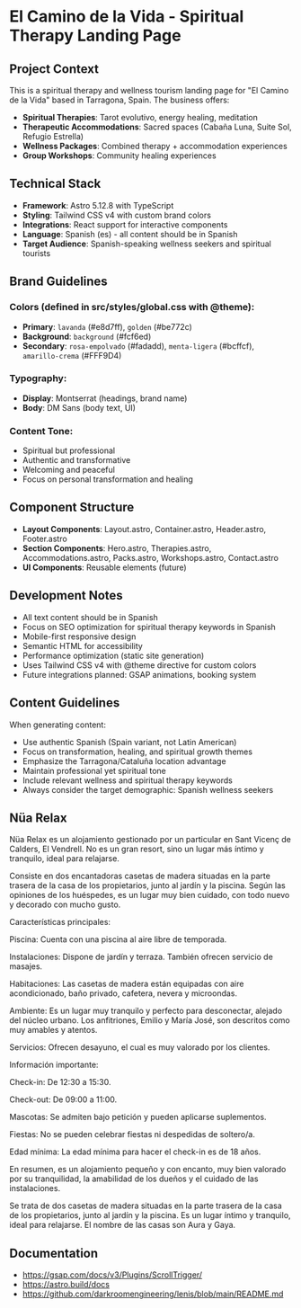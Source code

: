 <!-- Use this file to provide workspace-specific custom instructions to Copilot. For more details, visit https://code.visualstudio.com/docs/copilot/copilot-customization#_use-a-githubcopilotinstructionsmd-file -->

# El Camino de la Vida - Spiritual Therapy Landing Page

## Project Context
This is a spiritual therapy and wellness tourism landing page for "El Camino de la Vida" based in Tarragona, Spain. The business offers:

- **Spiritual Therapies**: Tarot evolutivo, energy healing, meditation
- **Therapeutic Accommodations**: Sacred spaces (Cabaña Luna, Suite Sol, Refugio Estrella)
- **Wellness Packages**: Combined therapy + accommodation experiences
- **Group Workshops**: Community healing experiences

## Technical Stack
- **Framework**: Astro 5.12.8 with TypeScript
- **Styling**: Tailwind CSS v4 with custom brand colors
- **Integrations**: React support for interactive components
- **Language**: Spanish (es) - all content should be in Spanish
- **Target Audience**: Spanish-speaking wellness seekers and spiritual tourists

## Brand Guidelines
### Colors (defined in src/styles/global.css with @theme):
- **Primary**: `lavanda` (#e8d7ff), `golden` (#be772c)
- **Background**: `background` (#fcf6ed)
- **Secondary**: `rosa-empolvado` (#fadadd), `menta-ligera` (#bcffcf), `amarillo-crema` (#FFF9D4)

### Typography:
- **Display**: Montserrat (headings, brand name)
- **Body**: DM Sans (body text, UI)

### Content Tone:
- Spiritual but professional
- Authentic and transformative
- Welcoming and peaceful
- Focus on personal transformation and healing

## Component Structure
- **Layout Components**: Layout.astro, Container.astro, Header.astro, Footer.astro
- **Section Components**: Hero.astro, Therapies.astro, Accommodations.astro, Packs.astro, Workshops.astro, Contact.astro
- **UI Components**: Reusable elements (future)

## Development Notes
- All text content should be in Spanish
- Focus on SEO optimization for spiritual therapy keywords in Spanish
- Mobile-first responsive design
- Semantic HTML for accessibility
- Performance optimization (static site generation)
- Uses Tailwind CSS v4 with @theme directive for custom colors
- Future integrations planned: GSAP animations, booking system

## Content Guidelines
When generating content:
- Use authentic Spanish (Spain variant, not Latin American)
- Focus on transformation, healing, and spiritual growth themes
- Emphasize the Tarragona/Cataluña location advantage
- Maintain professional yet spiritual tone
- Include relevant wellness and spiritual therapy keywords
- Always consider the target demographic: Spanish wellness seekers


## Nüa Relax 
Nüa Relax es un alojamiento gestionado por un particular en Sant Vicenç de Calders, El Vendrell. No es un gran resort, sino un lugar más íntimo y tranquilo, ideal para relajarse.

Consiste en dos encantadoras casetas de madera situadas en la parte trasera de la casa de los propietarios, junto al jardín y la piscina. Según las opiniones de los huéspedes, es un lugar muy bien cuidado, con todo nuevo y decorado con mucho gusto.

Características principales:

Piscina: Cuenta con una piscina al aire libre de temporada.

Instalaciones: Dispone de jardín y terraza. También ofrecen servicio de masajes.

Habitaciones: Las casetas de madera están equipadas con aire acondicionado, baño privado, cafetera, nevera y microondas.

Ambiente: Es un lugar muy tranquilo y perfecto para desconectar, alejado del núcleo urbano. Los anfitriones, Emilio y María José, son descritos como muy amables y atentos.

Servicios: Ofrecen desayuno, el cual es muy valorado por los clientes.

Información importante:

Check-in: De 12:30 a 15:30.

Check-out: De 09:00 a 11:00.

Mascotas: Se admiten bajo petición y pueden aplicarse suplementos.

Fiestas: No se pueden celebrar fiestas ni despedidas de soltero/a.

Edad mínima: La edad mínima para hacer el check-in es de 18 años.

En resumen, es un alojamiento pequeño y con encanto, muy bien valorado por su tranquilidad, la amabilidad de los dueños y el cuidado de las instalaciones.

Se trata de dos casetas de madera situadas en la parte trasera de la casa de los propietarios, junto al jardín y la piscina. Es un lugar íntimo y tranquilo, ideal para relajarse. El nombre de las casas son Aura y Gaya.

## Documentation 
- https://gsap.com/docs/v3/Plugins/ScrollTrigger/
- https://astro.build/docs
- https://github.com/darkroomengineering/lenis/blob/main/README.md
